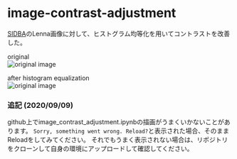 # image-contrast-adjustment
[SIDBA](http://www.ess.ic.kanagawa-it.ac.jp/app_images_j.html)のLenna画像に対して、ヒストグラム均等化を用いてコントラストを改善した。

original  
![original image](https://github.com/kentokura/image-contrast-adjustment/blob/master/images/Lenna.bmp)

after histogram equalization  
![original image](https://github.com/kentokura/image-contrast-adjustment/blob/master/output/Lenna_equalization.bmp)

### 追記 (2020/09/09)
github上でimage_contrast_adjustment.ipynbの描画がうまくいかないことがあります。
`Sorry, something went wrong. Reload?`と表示された場合、そのままReloadをしてみてください。
それでもうまく表示されない場合は、リポジトリをクローンして自身の環境にアップロードして確認してください。

